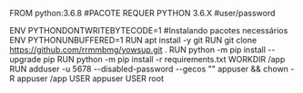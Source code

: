 FROM python:3.6.8
#PACOTE REQUER PYTHON 3.6.X
#user/password

ENV PYTHONDONTWRITEBYTECODE=1
#Instalando pacotes necessários
ENV PYTHONUNBUFFERED=1
RUN apt install -y git
RUN git clone https://github.com/rrmmbmg/yowsup.git .
RUN python -m pip install --upgrade pip
RUN python -m pip install -r requirements.txt
WORKDIR /app
RUN adduser -u 5678 --disabled-password --gecos "" appuser && chown -R appuser /app
USER appuser
USER root